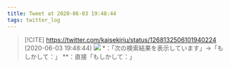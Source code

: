 ```yaml
---
title: Tweet at 2020-06-03 19:48:44
tags: twitter_log
---
```


> [!CITE] https://twitter.com/kaisekiriu/status/1268132506101940224 (2020-06-03 19:48:44)
> ![](https://twitter.com/kaisekiriu/status/1268132506101940224)
> *：「次の検索結果を表示しています」→「もしかして：」
> **：直接「もしかして：」
